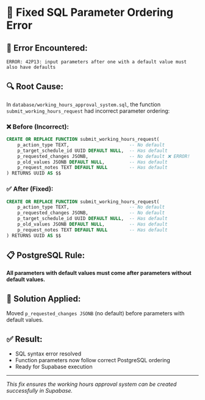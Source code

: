# 🔧 Fixed SQL Parameter Ordering Error

## 🚨 **Error Encountered:**
```
ERROR: 42P13: input parameters after one with a default value must also have defaults
```

## 🔍 **Root Cause:**
In `database/working_hours_approval_system.sql`, the function `submit_working_hours_request` had incorrect parameter ordering:

### ❌ **Before (Incorrect):**
```sql
CREATE OR REPLACE FUNCTION submit_working_hours_request(
    p_action_type TEXT,                      -- No default
    p_target_schedule_id UUID DEFAULT NULL,  -- Has default  
    p_requested_changes JSONB,               -- No default ❌ ERROR!
    p_old_values JSONB DEFAULT NULL,         -- Has default
    p_request_notes TEXT DEFAULT NULL        -- Has default
) RETURNS UUID AS $$
```

### ✅ **After (Fixed):**
```sql
CREATE OR REPLACE FUNCTION submit_working_hours_request(
    p_action_type TEXT,                      -- No default
    p_requested_changes JSONB,               -- No default
    p_target_schedule_id UUID DEFAULT NULL,  -- Has default
    p_old_values JSONB DEFAULT NULL,         -- Has default  
    p_request_notes TEXT DEFAULT NULL        -- Has default
) RETURNS UUID AS $$
```

## 📋 **PostgreSQL Rule:**
**All parameters with default values must come after parameters without default values.**

## 🎯 **Solution Applied:**
Moved `p_requested_changes JSONB` (no default) before parameters with default values.

## ✅ **Result:**
- SQL syntax error resolved
- Function parameters now follow correct PostgreSQL ordering
- Ready for Supabase execution

---
*This fix ensures the working hours approval system can be created successfully in Supabase.* 